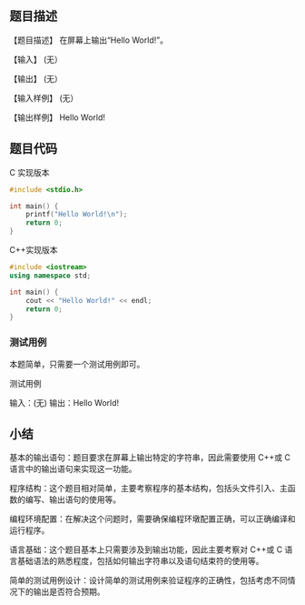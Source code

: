 ## 题目描述

【题目描述】
在屏幕上输出“Hello World!”。

【输入】
(无）

【输出】
(无）

【输入样例】
(无）

【输出样例】
Hello World!

## 题目代码

C 实现版本

```c
#include <stdio.h>

int main() {
    printf("Hello World!\n");
    return 0;
}
```

C++实现版本

```c++
#include <iostream>
using namespace std;

int main() {
    cout << "Hello World!" << endl;
    return 0;
}
```

### 测试用例

本题简单，只需要一个测试用例即可。

测试用例

输入：(无)
输出：Hello World!

## 小结

基本的输出语句：题目要求在屏幕上输出特定的字符串，因此需要使用 C++或 C 语言中的输出语句来实现这一功能。

程序结构：这个题目相对简单，主要考察程序的基本结构，包括头文件引入、主函数的编写、输出语句的使用等。

编程环境配置：在解决这个问题时，需要确保编程环墩配置正确，可以正确编译和运行程序。

语言基础：这个题目基本上只需要涉及到输出功能，因此主要考察对 C++或 C 语言基础语法的熟悉程度，包括如何输出字符串以及语句结束符的使用等。

简单的测试用例设计：设计简单的测试用例来验证程序的正确性，包括考虑不同情况下的输出是否符合预期。
